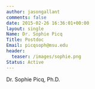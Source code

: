 ```yaml
---
author: jasongallant
comments: false
date: 2015-02-26 16:36:01+00:00
layout: single
Name: Dr. Sophie Picq
Title: Postdoc
Email: picqsoph@msu.edu
header:
  teaser: /images/sophie.png
Status: Active
---
```


Dr. Sophie Picq, Ph.D.
